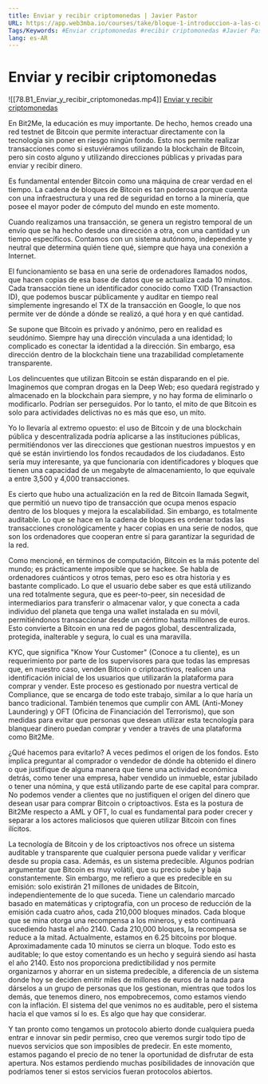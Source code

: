 ```yaml
---
title: Enviar y recibir criptomonedas | Javier Pastor
URL: https://app.web3mba.io/courses/take/bloque-1-introduccion-a-las-criptomonedas/lessons/39204018-enviar-y-recibir-criptomonedas-javier-pastor
Tags/Keywords: #Enviar criptomonedas #recibir criptomonedas #Javier Pastor
lang: es-AR
---
```

# Enviar y recibir criptomonedas
![[78.B1_Enviar_y_recibir_criptomonedas.mp4]]
[Enviar y recibir criptomonedas](https://app.web3mba.io/courses/take/bloque-1-introduccion-a-las-criptomonedas/lessons/39204018-enviar-y-recibir-criptomonedas-javier-pastor)

En Bit2Me, la educación es muy importante. De hecho, hemos creado una red testnet de Bitcoin que permite interactuar directamente con la tecnología sin poner en riesgo ningún fondo. Esto nos permite realizar transacciones como si estuviéramos utilizando la blockchain de Bitcoin, pero sin costo alguno y utilizando direcciones públicas y privadas para enviar y recibir dinero.

Es fundamental entender Bitcoin como una máquina de crear verdad en el tiempo. La cadena de bloques de Bitcoin es tan poderosa porque cuenta con una infraestructura y una red de seguridad en torno a la minería, que posee el mayor poder de cómputo del mundo en este momento.

Cuando realizamos una transacción, se genera un registro temporal de un envío que se ha hecho desde una dirección a otra, con una cantidad y un tiempo específicos. Contamos con un sistema autónomo, independiente y neutral que determina quién tiene qué, siempre que haya una conexión a Internet.

El funcionamiento se basa en una serie de ordenadores llamados nodos, que hacen copias de esa base de datos que se actualiza cada 10 minutos. Cada transacción tiene un identificador conocido como TXID (Transaction ID), que podemos buscar públicamente y auditar en tiempo real simplemente ingresando el TX de la transacción en Google, lo que nos permite ver de dónde a dónde se realizó, a qué hora y en qué cantidad.

Se supone que Bitcoin es privado y anónimo, pero en realidad es seudónimo. Siempre hay una dirección vinculada a una identidad; lo complicado es conectar la identidad a la dirección. Sin embargo, esa dirección dentro de la blockchain tiene una trazabilidad completamente transparente.

Los delincuentes que utilizan Bitcoin se están disparando en el pie. Imaginemos que compran drogas en la Deep Web; eso quedará registrado y almacenado en la blockchain para siempre, y no hay forma de eliminarlo o modificarlo. Podrían ser perseguidos. Por lo tanto, el mito de que Bitcoin es solo para actividades delictivas no es más que eso, un mito.

Yo lo llevaría al extremo opuesto: el uso de Bitcoin y de una blockchain pública y descentralizada podría aplicarse a las instituciones públicas, permitiéndonos ver las direcciones que gestionan nuestros impuestos y en qué se están invirtiendo los fondos recaudados de los ciudadanos. Esto sería muy interesante, ya que funcionaría con identificadores y bloques que tienen una capacidad de un megabyte de almacenamiento, lo que equivale a entre 3,500 y 4,000 transacciones.

Es cierto que hubo una actualización en la red de Bitcoin llamada Segwit, que permitió un nuevo tipo de transacción que ocupa menos espacio dentro de los bloques y mejora la escalabilidad. Sin embargo, es totalmente auditable. Lo que se hace en la cadena de bloques es ordenar todas las transacciones cronológicamente y hacer copias en una serie de nodos, que son los ordenadores que cooperan entre sí para garantizar la seguridad de la red.

Como mencioné, en términos de computación, Bitcoin es la más potente del mundo; es prácticamente imposible que se hackee. Se habla de ordenadores cuánticos y otros temas, pero eso es otra historia y es bastante complicado. Lo que el usuario debe saber es que está utilizando una red totalmente segura, que es peer-to-peer, sin necesidad de intermediarios para transferir o almacenar valor, y que conecta a cada individuo del planeta que tenga una wallet instalada en su móvil, permitiéndonos transaccionar desde un céntimo hasta millones de euros. Esto convierte a Bitcoin en una red de pagos global, descentralizada, protegida, inalterable y segura, lo cual es una maravilla.

KYC, que significa "Know Your Customer" (Conoce a tu cliente), es un requerimiento por parte de los supervisores para que todas las empresas que, en nuestro caso, venden Bitcoin o criptoactivos, realicen una identificación inicial de los usuarios que utilizarán la plataforma para comprar y vender. Este proceso es gestionado por nuestra vertical de Compliance, que se encarga de todo este trabajo, similar a lo que haría un banco tradicional. También tenemos que cumplir con AML (Anti-Money Laundering) y OFT (Oficina de Financiación del Terrorismo), que son medidas para evitar que personas que desean utilizar esta tecnología para blanquear dinero puedan comprar y vender a través de una plataforma como Bit2Me.

¿Qué hacemos para evitarlo? A veces pedimos el origen de los fondos. Esto implica preguntar al comprador o vendedor de dónde ha obtenido el dinero o que justifique de alguna manera que tiene una actividad económica detrás, como tener una empresa, haber vendido un inmueble, estar jubilado o tener una nómina, y que está utilizando parte de ese capital para comprar. No podemos vender a clientes que no justifiquen el origen del dinero que desean usar para comprar Bitcoin o criptoactivos. Esta es la postura de Bit2Me respecto a AML y OFT, lo cual es fundamental para poder crecer y separar a los actores maliciosos que quieren utilizar Bitcoin con fines ilícitos.

La tecnología de Bitcoin y de los criptoactivos nos ofrece un sistema auditable y transparente que cualquier persona puede validar y verificar desde su propia casa. Además, es un sistema predecible. Algunos podrían argumentar que Bitcoin es muy volátil, que su precio sube y baja constantemente. Sin embargo, me refiero a que es predecible en su emisión: solo existirán 21 millones de unidades de Bitcoin, independientemente de lo que suceda. Tiene un calendario marcado basado en matemáticas y criptografía, con un proceso de reducción de la emisión cada cuatro años, cada 210,000 bloques minados. Cada bloque que se mina otorga una recompensa a los mineros, y esto continuará sucediendo hasta el año 2140. Cada 210,000 bloques, la recompensa se reduce a la mitad. Actualmente, estamos en 6.25 bitcoins por bloque. Aproximadamente cada 10 minutos se cierra un bloque. Todo esto es auditable; lo que estoy comentando es un hecho y seguirá siendo así hasta el año 2140. Esto nos proporciona predictibilidad y nos permite organizarnos y ahorrar en un sistema predecible, a diferencia de un sistema donde hoy se deciden emitir miles de millones de euros de la nada para dárselos a un grupo de personas que los gestionan, mientras que todos los demás, que tenemos dinero, nos empobrecemos, como estamos viendo con la inflación. El sistema del que venimos no es auditable, pero el sistema hacia el que vamos sí lo es. Es algo que hay que considerar.

Y tan pronto como tengamos un protocolo abierto donde cualquiera pueda entrar e innovar sin pedir permiso, creo que veremos surgir todo tipo de nuevos servicios que son imposibles de predecir. En este momento, estamos pagando el precio de no tener la oportunidad de disfrutar de esta apertura. Nos estamos perdiendo muchas posibilidades de innovación que podríamos tener si estos servicios fueran protocolos abiertos.